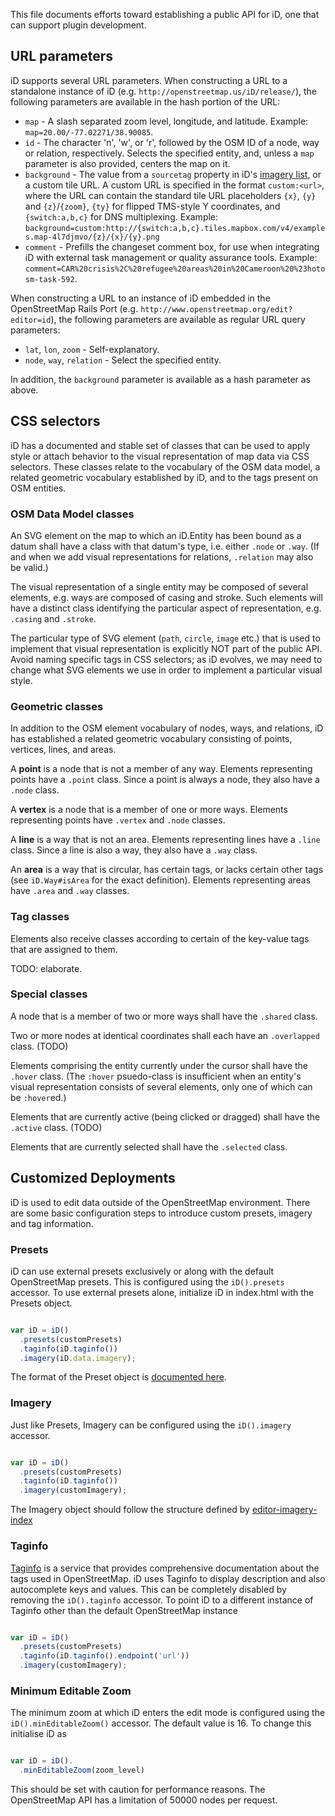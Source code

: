 This file documents efforts toward establishing a public API for iD, one that
can support plugin development.

## URL parameters

iD supports several URL parameters. When constructing a URL to a standalone instance
of iD (e.g. `http://openstreetmap.us/iD/release/`), the following parameters are available
in the hash portion of the URL:

* `map` - A slash separated zoom level, longitude, and latitude. Example:
  `map=20.00/-77.02271/38.90085`.
* `id` - The character 'n', 'w', or 'r', followed by the OSM ID of a node,
   way or relation, respectively. Selects the specified entity, and, unless
   a `map` parameter is also provided, centers the map on it.
* `background` - The value from a `sourcetag` property in iD's
  [imagery list](https://github.com/openstreetmap/iD/blob/master/data/imagery.json),
  or a custom tile URL. A custom URL is specified in the format `custom:<url>`,
  where the URL can contain the standard tile URL placeholders `{x}`, `{y}` and
  `{z}`/`{zoom}`, `{ty}` for flipped TMS-style Y coordinates, and `{switch:a,b,c}` for
  DNS multiplexing. Example:
  `background=custom:http://{switch:a,b,c}.tiles.mapbox.com/v4/examples.map-4l7djmvo/{z}/{x}/{y}.png`
* `comment` - Prefills the changeset comment box, for use when integrating iD with
  external task management or quality assurance tools. Example:
  `comment=CAR%20crisis%2C%20refugee%20areas%20in%20Cameroon%20%23hotosm-task-592`.

When constructing a URL to an instance of iD embedded in the OpenStreetMap Rails
Port (e.g. `http://www.openstreetmap.org/edit?editor=id`), the following parameters
are available as regular URL query parameters:

* `lat`, `lon`, `zoom` - Self-explanatory.
* `node`, `way`, `relation` - Select the specified entity.

In addition, the `background` parameter is available as a hash parameter as above.

## CSS selectors

iD has a documented and stable set of classes that can be used to apply style or
attach behavior to the visual representation of map data via CSS selectors.
These classes relate to the vocabulary of the OSM data model, a related geometric
vocabulary established by iD, and to the tags present on OSM entities.

### OSM Data Model classes

An SVG element on the map to which an iD.Entity has been bound as a datum shall
have a class with that datum's type, i.e. either `.node` or `.way`. (If and when
we add visual representations for relations, `.relation` may also be valid.)

The visual representation of a single entity may be composed of several elements,
e.g. ways are composed of casing and stroke. Such elements will have a distinct class
identifying the particular aspect of representation, e.g. `.casing` and `.stroke`.

The particular type of SVG element (`path`, `circle`, `image` etc.) that is used to
implement that visual representation is explicitly NOT part of the public API. Avoid
naming specific tags in CSS selectors; as iD evolves, we may need to change what SVG
elements we use in order to implement a particular visual style.

### Geometric classes

In addition to the OSM element vocabulary of nodes, ways, and relations, iD has
established a related geometric vocabulary consisting of points, vertices, lines,
and areas.

A **point** is a node that is not a member of any way. Elements representing points
have a `.point` class. Since a point is always a node, they also have a `.node` class.

A **vertex** is a node that is a member of one or more ways. Elements representing
points have `.vertex` and `.node` classes.

A **line** is a way that is not an area. Elements representing lines have a `.line`
class. Since a line is also a way, they also have a `.way` class.

An **area** is a way that is circular, has certain tags, or lacks certain other
tags (see `iD.Way#isArea` for the exact definition). Elements representing areas
have `.area` and `.way` classes.

### Tag classes

Elements also receive classes according to certain of the key-value tags that are
assigned to them.

TODO: elaborate.

### Special classes

A node that is a member of two or more ways shall have the `.shared` class.

Two or more nodes at identical coordinates shall each have an `.overlapped` class. (TODO)

Elements comprising the entity currently under the cursor shall have the `.hover` class.
(The `:hover` psuedo-class is insufficient when an entity's visual representation consists
of several elements, only one of which can be `:hover`ed.)

Elements that are currently active (being clicked or dragged) shall have the `.active`
class. (TODO)

Elements that are currently selected shall have the `.selected` class.

## Customized Deployments

iD is used to edit data outside of the OpenStreetMap environment. There are some basic configuration steps to introduce custom presets, imagery and tag information.

### Presets

iD can use external presets exclusively or along with the default OpenStreetMap presets. This is configured using the `iD().presets` accessor. To use external presets alone, initialize iD in index.html with the Presets object.

```js

var iD = iD()
  .presets(customPresets)
  .taginfo(iD.taginfo())
  .imagery(iD.data.imagery);

```

The format of the Preset object is [documented here](https://github.com/openstreetmap/iD/tree/master/data/presets#custom-presets).

### Imagery

Just like Presets, Imagery can be configured using the `iD().imagery` accessor.

```js

var iD = iD()
  .presets(customPresets)
  .taginfo(iD.taginfo())
  .imagery(customImagery);

```

The Imagery object should follow the structure defined by [editor-imagery-index](https://github.com/osmlab/editor-imagery-index/blob/gh-pages/schema.json)


### Taginfo

[Taginfo](http://taginfo.openstreetmap.org/) is a service that provides comprehensive documentation about the tags used in OpenStreetMap. iD uses Taginfo to display description and also autocomplete keys and values. This can be completely disabled by removing the `iD().taginfo` accessor. To point iD to a different instance of Taginfo other than the default OpenStreetMap instance

```js

var iD = iD()
  .presets(customPresets)
  .taginfo(iD.taginfo().endpoint('url'))
  .imagery(customImagery);

```

### Minimum Editable Zoom

The minimum zoom at which iD enters the edit mode is configured using the `iD().minEditableZoom()` accessor. The default value is 16. To change this initialise iD as

```js

var iD = iD().
  .minEditableZoom(zoom_level)

```

This should be set with caution for performance reasons. The OpenStreetMap API has a limitation of 50000 nodes per request.
